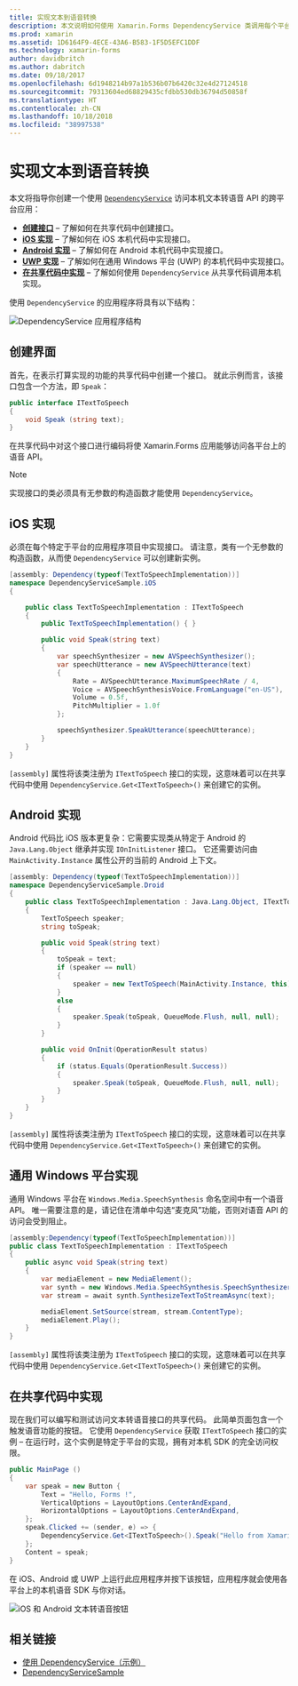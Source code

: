 ```yaml
---
title: 实现文本到语音转换
description: 本文说明如何使用 Xamarin.Forms DependencyService 类调用每个平台的本机文本转语音 API。
ms.prod: xamarin
ms.assetid: 1D6164F9-4ECE-43A6-B583-1F5D5EFC1DDF
ms.technology: xamarin-forms
author: davidbritch
ms.author: dabritch
ms.date: 09/18/2017
ms.openlocfilehash: 6d1948214b97a1b536b07b6420c32e4d27124518
ms.sourcegitcommit: 79313604ed68829435cfdbb530db36794d50858f
ms.translationtype: HT
ms.contentlocale: zh-CN
ms.lasthandoff: 10/18/2018
ms.locfileid: "38997538"
---
```

# <a name="implementing-text-to-speech"></a>实现文本到语音转换

本文将指导你创建一个使用 [`DependencyService`](xref:Xamarin.Forms.DependencyService) 访问本机文本转语音 API 的跨平台应用：

- **[创建接口](#Creating_the_Interface)** &ndash; 了解如何在共享代码中创建接口。
- **[iOS 实现](#iOS_Implementation)** &ndash; 了解如何在 iOS 本机代码中实现接口。
- **[Android 实现](#Android_Implementation)** &ndash; 了解如何在 Android 本机代码中实现接口。
- **[UWP 实现](#WindowsImplementation)** &ndash; 了解如何在通用 Windows 平台 (UWP) 的本机代码中实现接口。
- **[在共享代码中实现](#Implementing_in_Shared_Code)** &ndash; 了解如何使用 `DependencyService` 从共享代码调用本机实现。

使用 `DependencyService` 的应用程序将具有以下结构：

![](text-to-speech-images/tts-diagram.png "DependencyService 应用程序结构")

<a name="Creating_the_Interface" />

## <a name="creating-the-interface"></a>创建界面

首先，在表示打算实现的功能的共享代码中创建一个接口。 就此示例而言，该接口包含一个方法，即 `Speak`：

```csharp
public interface ITextToSpeech
{
    void Speak (string text);
}
```

在共享代码中对这个接口进行编码将使 Xamarin.Forms 应用能够访问各平台上的语音 API。

> [!NOTE]
> 实现接口的类必须具有无参数的构造函数才能使用 `DependencyService`。

<a name="iOS_Implementation" />

## <a name="ios-implementation"></a>iOS 实现

必须在每个特定于平台的应用程序项目中实现接口。 请注意，类有一个无参数的构造函数，从而使 `DependencyService` 可以创建新实例。

```csharp
[assembly: Dependency(typeof(TextToSpeechImplementation))]
namespace DependencyServiceSample.iOS
{

    public class TextToSpeechImplementation : ITextToSpeech
    {
        public TextToSpeechImplementation() { }

        public void Speak(string text)
        {
            var speechSynthesizer = new AVSpeechSynthesizer();
            var speechUtterance = new AVSpeechUtterance(text)
            {
                Rate = AVSpeechUtterance.MaximumSpeechRate / 4,
                Voice = AVSpeechSynthesisVoice.FromLanguage("en-US"),
                Volume = 0.5f,
                PitchMultiplier = 1.0f
            };

            speechSynthesizer.SpeakUtterance(speechUtterance);
        }
    }
}
```

`[assembly]` 属性将该类注册为 `ITextToSpeech` 接口的实现，这意味着可以在共享代码中使用 `DependencyService.Get<ITextToSpeech>()` 来创建它的实例。

<a name="Android_Implementation" />

## <a name="android-implementation"></a>Android 实现

Android 代码比 iOS 版本更复杂：它需要实现类从特定于 Android 的 `Java.Lang.Object` 继承并实现 `IOnInitListener` 接口。 它还需要访问由 `MainActivity.Instance` 属性公开的当前的 Android 上下文。

```csharp
[assembly: Dependency(typeof(TextToSpeechImplementation))]
namespace DependencyServiceSample.Droid
{
    public class TextToSpeechImplementation : Java.Lang.Object, ITextToSpeech, TextToSpeech.IOnInitListener
    {
        TextToSpeech speaker;
        string toSpeak;

        public void Speak(string text)
        {
            toSpeak = text;
            if (speaker == null)
            {
                speaker = new TextToSpeech(MainActivity.Instance, this);
            }
            else
            {
                speaker.Speak(toSpeak, QueueMode.Flush, null, null);
            }
        }

        public void OnInit(OperationResult status)
        {
            if (status.Equals(OperationResult.Success))
            {
                speaker.Speak(toSpeak, QueueMode.Flush, null, null);
            }
        }
    }
}
```

`[assembly]` 属性将该类注册为 `ITextToSpeech` 接口的实现，这意味着可以在共享代码中使用 `DependencyService.Get<ITextToSpeech>()` 来创建它的实例。

<a name="WindowsImplementation" />

## <a name="universal-windows-platform-implementation"></a>通用 Windows 平台实现

通用 Windows 平台在 `Windows.Media.SpeechSynthesis` 命名空间中有一个语音 API。 唯一需要注意的是，请记住在清单中勾选“麦克风”功能，否则对语音 API 的访问会受到阻止。

```csharp
[assembly:Dependency(typeof(TextToSpeechImplementation))]
public class TextToSpeechImplementation : ITextToSpeech
{
    public async void Speak(string text)
    {
        var mediaElement = new MediaElement();
        var synth = new Windows.Media.SpeechSynthesis.SpeechSynthesizer();
        var stream = await synth.SynthesizeTextToStreamAsync(text);

        mediaElement.SetSource(stream, stream.ContentType);
        mediaElement.Play();
    }
}
```

`[assembly]` 属性将该类注册为 `ITextToSpeech` 接口的实现，这意味着可以在共享代码中使用 `DependencyService.Get<ITextToSpeech>()` 来创建它的实例。

<a name="Implementing_in_Shared_Code" />

## <a name="implementing-in-shared-code"></a>在共享代码中实现

现在我们可以编写和测试访问文本转语音接口的共享代码。 此简单页面包含一个触发语音功能的按钮。 它使用 `DependencyService` 获取 `ITextToSpeech` 接口的实例 &ndash; 在运行时，这个实例是特定于平台的实现，拥有对本机 SDK 的完全访问权限。

```csharp
public MainPage ()
{
    var speak = new Button {
        Text = "Hello, Forms !",
        VerticalOptions = LayoutOptions.CenterAndExpand,
        HorizontalOptions = LayoutOptions.CenterAndExpand,
    };
    speak.Clicked += (sender, e) => {
        DependencyService.Get<ITextToSpeech>().Speak("Hello from Xamarin Forms");
    };
    Content = speak;
}
```

在 iOS、Android 或 UWP 上运行此应用程序并按下该按钮，应用程序就会使用各平台上的本机语音 SDK 与你对话。

 ![iOS 和 Android 文本转语音按钮](text-to-speech-images/running.png "文本转语音示例")


## <a name="related-links"></a>相关链接

- [使用 DependencyService（示例）](https://developer.xamarin.com/samples/xamarin-forms/UsingDependencyService/)
- [DependencyServiceSample](https://developer.xamarin.com/samples/xamarin-forms/DependencyService/DependencyServiceSample/)

